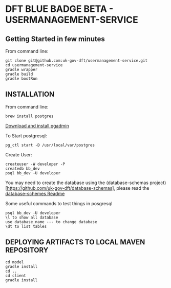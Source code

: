 # DFT BLUE BADGE BETA - USERMANAGEMENT-SERVICE

## Getting Started in few minutes
From command line:
```
git clone git@github.com:uk-gov-dft/usermanagement-service.git
cd usermanagement-service
gradle wrapper
gradle build
gradle bootRun
```

## INSTALLATION
From command line:
```
brew install postgres
```
[Download and install pgadmin](https://www.pgadmin.org/download/pgadmin-4-macos/)

To Start postgresql:
```
pg_ctl start -D /usr/local/var/postgres
```

Create User:
```
createuser -W developer -P
createdb bb_dev
psql bb_dev -U developer
```

You may need to create the database using the (database-schemas project)[https://github.com/uk-gov-dft/database-schemas], please read the 
[database-schemes Readme](https://github.com/uk-gov-dft/database-schemas/blob/develop/migrations/README.md)

Some useful commands to test things in posgresql
```
psql bb_dev -U developer
\l to show all database
use database_name --- to change database
\dt to list tables 
```


## DEPLOYING ARTIFACTS TO LOCAL MAVEN REPOSITORY
```
cd model
gradle install
cd ..
cd client
gradle install
```
